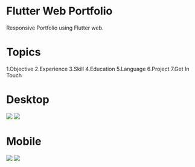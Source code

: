 # Flutter Web Portfolio

Responsive Portfolio using Flutter web.

# Topics
1.Objective
2.Experience
3.Skill
4.Education
5.Language
6.Project
7.Get In Touch

# Desktop
<img src="https://user-images.githubusercontent.com/39454969/103992757-75750d80-5149-11eb-9559-286a4191d33f.PNG"/>
<img src="https://user-images.githubusercontent.com/39454969/103993314-4317e000-514a-11eb-91f3-671438164726.gif"/>

# Mobile
<img src="https://user-images.githubusercontent.com/39454969/103993846-0f898580-514b-11eb-82f6-42ec9d53ef34.jpg"/>
<img src="https://user-images.githubusercontent.com/39454969/103993856-12847600-514b-11eb-86ba-81299dfefbfe.gif"/>

